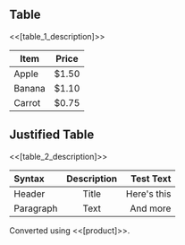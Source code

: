 ## Table

<<[table_1_description]>>

| Item | Price |
| - | - |
| Apple | $1.50 |
| Banana | $1.10 |
| Carrot | $0.75 |

## Justified Table

<<[table_2_description]>>

| Syntax      | Description | Test Text     |
| :---        |    :----:   |          ---: |
| Header      | Title       | Here's this   |
| Paragraph   | Text        | And more      |

Converted using <<[product]>>.